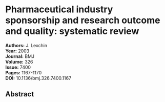 # Pharmaceutical industry sponsorship and research outcome and quality: systematic review

**Authors:** J. Lexchin  
**Year:** 2003  
**Journal:** BMJ  
**Volume:** 326  
**Issue:** 7400  
**Pages:** 1167-1170  
**DOI:** 10.1136/bmj.326.7400.1167  

## Abstract


